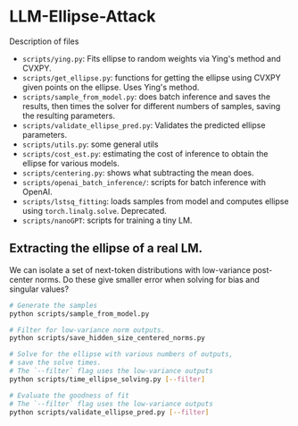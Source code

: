 # LLM-Ellipse-Attack

Description of files

- `scripts/ying.py`: Fits ellipse to random weights via Ying's method and CVXPY.
- `scripts/get_ellipse.py`: functions for getting the ellipse using CVXPY given points on the ellipse. Uses Ying's method.
- `scripts/sample_from_model.py`: does batch inference and saves the results, then times the solver for different numbers of samples, saving the resulting parameters.
- `scripts/validate_ellipse_pred.py`: Validates the predicted ellipse parameters.
- `scripts/utils.py`: some general utils
- `scripts/cost_est.py`: estimating the cost of inference to obtain the ellipse for various models.
- `scripts/centering.py`: shows what subtracting the mean does.
- `scripts/openai_batch_inference/`: scripts for batch inference with OpenAI.
- `scripts/lstsq_fitting`: loads samples from model and computes ellipse using `torch.linalg.solve`. Deprecated.
- `scripts/nanoGPT`: scripts for training a tiny LM.


## Extracting the ellipse of a real LM.

We can isolate a set of next-token distributions with low-variance post-center norms.
Do these give smaller error when solving for bias and singular values?

```sh
# Generate the samples
python scripts/sample_from_model.py

# Filter for low-variance norm outputs.
python scripts/save_hidden_size_centered_norms.py 

# Solve for the ellipse with various numbers of outputs, 
# save the solve times.
# The `--filter` flag uses the low-variance outputs
python scripts/time_ellipse_solving.py [--filter]

# Evaluate the goodness of fit
# The `--filter` flag uses the low-variance outputs
python scripts/validate_ellipse_pred.py [--filter]
```
